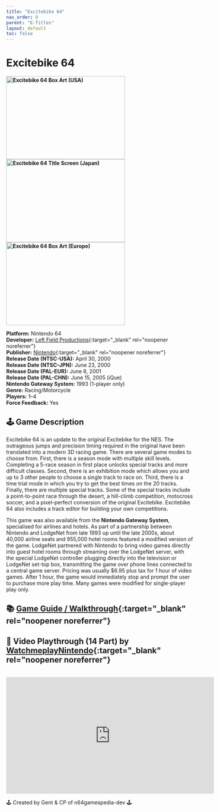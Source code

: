 ```yaml
---
title: "Excitebike 64"
nav_order: 8
parent: "E-Titles"
layout: default
toc: false
---
```


# Excitebike 64

<b>
<img src="https://images.launchbox-app.com/d91d6731-7afd-4b13-abc5-bfbbc904ca6d.jpg" alt="Excitebike 64 Box Art (USA)" width="320" height="224" />
<img src="https://tcrf.net/images/thumb/b/bb/EB64-titlej.png/320px-EB64-titlej.png" alt="Excitebike 64 Title Screen (Japan)" width="320" height="224" />
<img src="https://images.launchbox-app.com/82bf3056-baff-4828-8bf7-5e659e90a931.png" alt="Excitebike 64 Box Art (Europe)" width="320" height="224" />
</b>

**Platform:** Nintendo 64  
**Developer:** [Left Field Productions](https://en.wikipedia.org/wiki/Left_Field_Productions){:target="_blank" rel="noopener noreferrer"}  
**Publisher:** [Nintendo](https://en.wikipedia.org/wiki/Nintendo){:target="_blank" rel="noopener noreferrer"}  
**Release Date (NTSC-USA):** April 30, 2000  
**Release Date (NTSC-JPN):** June 23, 2000  
**Release Date (PAL-EUR):** June 8, 2001  
**Release Date (PAL-CHN):** June 15, 2005 (iQue)  
**Nintendo Gateway System:** 1993 (1-player only)  
**Genre:** Racing/Motorcycle  
**Players:** 1–4  
**Force Feedback:** Yes  

## 🕹️ Game Description
Excitebike 64 is an update to the original Excitebike for the NES. The outrageous jumps and precision timing required in the original have been translated into a modern 3D racing game. There are several game modes to choose from. First, there is a season mode with multiple skill levels. Completing a 5-race season in first place unlocks special tracks and more difficult classes. Second, there is an exhibition mode which allows you and up to 3 other people to choose a single track to race on. Third, there is a time trial mode in which you try to get the best times on the 20 tracks. Finally, there are multiple special tracks. Some of the special tracks include a point-to-point race through the desert, a hill-climb competition, motocross soccer, and a pixel-perfect conversion of the original Excitebike. Excitebike 64 also includes a track editor for building your own competitions.

This game was also available from the **Nintendo Gateway System**, specialised for airlines and hotels. As part of a partnership between Nintendo and LodgeNet from late 1993 up until the late 2000s, about 40,000 airline seats and 955,000 hotel rooms featured a modified version of the game. LodgeNet partnered with Nintendo to bring video games directly into guest hotel rooms through streaming over the LodgeNet server, with the special LodgeNet controller plugging directly into the television or LodgeNet set-top box, transmitting the game over phone lines connected to a central game server. Pricing was usually $6.95 plus tax for 1 hour of video games. After 1 hour, the game would immediately stop and prompt the user to purchase more play time. Many games were modified for single-player play only.

## 📚 [Game Guide / Walkthrough](https://gamefaqs.gamespot.com/n64/197253-excitebike-64/faqs/8375){:target="_blank" rel="noopener noreferrer"}

## 🎥 Video Playthrough (14 Part) by [WatchmeplayNintendo](https://www.youtube.com/c/WatchmeplayNintendo){:target="_blank" rel="noopener noreferrer"}
<br />
<iframe width="560" height="315" src="https://www.youtube.com/embed/videoseries?list=PLcdBWtSM0PCz1tkf7g6fIxMVNwa2o8w0d" title="Excitebike 64 Gameplay" frameborder="0" allowfullscreen></iframe>

🕹️ Created by Gent & CP of n64gamespedia-dev 🕹️  
<!-- Vault Format: n64gamespedia-dev -->  
<!-- Protocol Source: _vault-specs/format-protocol.md -->
